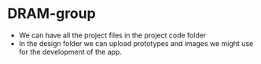 # DRAM-group

* We can have all the project files in the project code folder
* In the design folder we can upload prototypes and images we might use for the development of the app.
